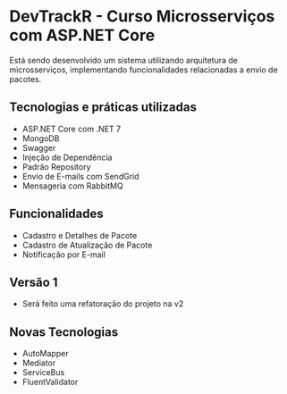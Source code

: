 # DevTrackR - Curso Microsserviços com ASP.NET Core

Está sendo desenvolvido um sistema utilizando arquitetura de microsserviços, implementando funcionalidades relacionadas a envio de pacotes.

## Tecnologias e práticas utilizadas
- ASP.NET Core com .NET 7
- MongoDB
- Swagger
- Injeção de Dependência
- Padrão Repository
- Envio de E-mails com SendGrid
- Mensageria com RabbitMQ

## Funcionalidades
- Cadastro e Detalhes de Pacote
- Cadastro de Atualização de Pacote
- Notificação por E-mail

## Versão 1
- Será feito uma refatoração do projeto na v2

## Novas Tecnologias
- AutoMapper
- Mediator
- ServiceBus
- FluentValidator